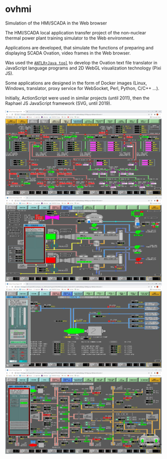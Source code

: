 # ovhmi
Simulation of the HMI/SCADA in the Web browser



The HMI/SCADA local application transfer project of the non-nuclear thermal power plant training simulator to the Web environment.

Applications are developed, that simulate the functions of preparing and displaying SCADA Ovation, video frames in the Web browser.

Was used the [`ANTLR+Java tool`](https://github.com/sergoleg/ovgl2js) to develop the Ovation text file translator in JavaScript language programs and 2D WebGL visualization technology (Pixi JS).

Some applications are designed in the form of Docker images (Linux, Windows, translator, proxy service for WebSocket, Perl, Python, C/C++ ...).

Initially, ActionScript were used in similar projects (until 2011), then the Raphael JS JavaScript framework (SVG, until 2019). 

![example 1](/2070.jpg)
![example 1](/3000.jpg)
![example 1](/3260.jpg)
![example 1](/3301.jpg)

